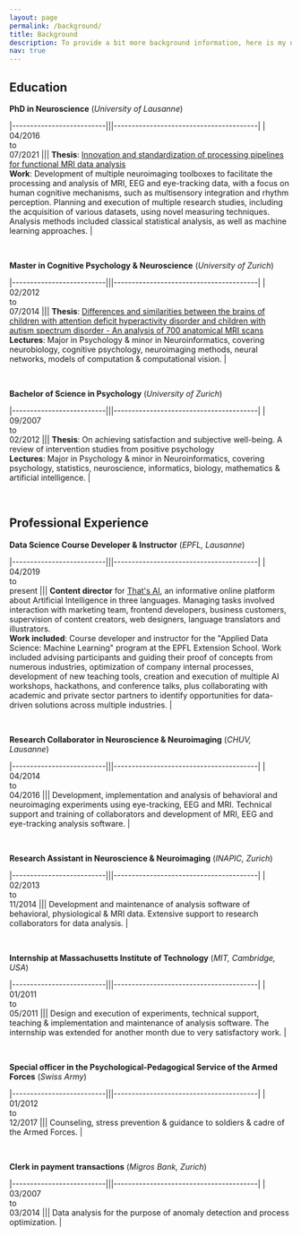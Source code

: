 ```yaml
---
layout: page
permalink: /background/
title: Background
description: To provide a bit more background information, here is my not so straightforward path through the academic and professional world.
nav: true
---
```

## Education

**<span style="color: var(--global-theme-color)">PhD in Neuroscience</span>** (*University of Lausanne*)

|--------------------------|||----------------------------------------|
| 04/2016<br>to<br>07/2021 ||| **Thesis**: <a href="/assets/pdf/Thesis_2021_PhD_Notter.pdf">Innovation and standardization of processing pipelines for functional MRI data analysis</a><br>**Work**: Development of multiple neuroimaging toolboxes to facilitate the processing and analysis of MRI, EEG and eye-tracking data, with a focus on human cognitive mechanisms, such as multisensory integration and rhythm perception. Planning and execution of multiple research studies, including the acquisition of various datasets, using novel measuring techniques. Analysis methods included classical statistical analysis, as well as machine learning approaches.    |

<br>

**<span style="color: var(--global-theme-color)">Master in Cognitive Psychology & Neuroscience</span>** (*University of Zurich*)

|--------------------------|||----------------------------------------|
| 02/2012<br>to<br>07/2014 ||| **Thesis**: <a href="/assets/pdf/Thesis_2014_Master_Notter.pdf">Differences and similarities between the brains of children with attention deficit hyperactivity disorder and children with autism spectrum disorder - An analysis of 700 anatomical MRI scans</a><br>**Lectures**: Major in Psychology & minor in Neuroinformatics, covering neurobiology, cognitive psychology, neuroimaging methods, neural networks, models of computation & computational vision.    |

<br>

**<span style="color: var(--global-theme-color)">Bachelor of Science in Psychology</span>** (*University of Zurich*)

|--------------------------|||----------------------------------------|
| 09/2007<br>to<br>02/2012 ||| **Thesis**: On achieving satisfaction and subjective well-being. A review of intervention studies from positive psychology<br>**Lectures**: Major in Psychology & minor in Neuroinformatics, covering psychology, statistics, neuroscience, informatics, biology, mathematics & artificial intelligence.    |

<br>

## Professional Experience

**<span style="color: var(--global-theme-color)">Data Science Course Developer & Instructor</span>** (*EPFL, Lausanne*)

|--------------------------|||----------------------------------------|
| 04/2019<br>to<br>present ||| **Content director** for <a href="https://www.thats-ai.org/">That's AI</a>, an informative online platform about Artificial Intelligence in three languages. Managing tasks involved interaction with marketing team, frontend developers, business customers, supervision of content creators, web designers, language translators and illustrators.<br>**Work included**: Course developer and instructor for the "Applied Data Science: Machine Learning" program at the EPFL Extension School. Work included advising participants and guiding their proof of concepts from numerous industries, optimization of company internal processes, development of new teaching tools, creation and execution of multiple AI workshops, hackathons, and conference talks, plus collaborating with academic and private sector partners to identify opportunities for data-driven solutions across multiple industries.    |

<br>

**<span style="color: var(--global-theme-color)">Research Collaborator in Neuroscience & Neuroimaging</span>** (*CHUV, Lausanne*)

|--------------------------|||----------------------------------------|
| 04/2014<br>to<br>04/2016 ||| Development, implementation and analysis of behavioral and neuroimaging experiments using eye-tracking, EEG and MRI. Technical support and training of collaborators and development of MRI, EEG and eye-tracking analysis software.    |

<br>

**<span style="color: var(--global-theme-color)">Research Assistant in Neuroscience & Neuroimaging</span>** (*INAPIC, Zurich*)

|--------------------------|||----------------------------------------|
| 02/2013<br>to<br>11/2014 ||| Development and maintenance of analysis software of behavioral, physiological & MRI data. Extensive support to research collaborators for data analysis.    |

<br>

**<span style="color: var(--global-theme-color)">Internship at Massachusetts Institute of Technology</span>** (*MIT, Cambridge, USA*)

|--------------------------|||----------------------------------------|
| 01/2011<br>to<br>05/2011 ||| Design and execution of experiments, technical support, teaching & implementation and maintenance of analysis software. The internship was extended for another month due to very satisfactory work.    |

<br>

**<span style="color: var(--global-theme-color)">Special officer in the Psychological-Pedagogical Service of the Armed Forces</span>** (*Swiss Army*)

|--------------------------|||----------------------------------------|
| 01/2012<br>to<br>12/2017 ||| Counseling, stress prevention & guidance to soldiers & cadre of the Armed Forces.    |

<br>

**<span style="color: var(--global-theme-color)">Clerk in payment transactions</span>** (*Migros Bank, Zurich*)

|--------------------------|||----------------------------------------|
| 03/2007<br>to<br>03/2014 ||| Data analysis for the purpose of anomaly detection and process optimization.    |
